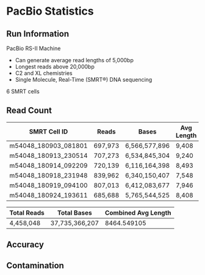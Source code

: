 # PacBio Statistics
## Run Information
PacBio RS-II Machine  
* Can generate average read lengths of 5,000bp
* Longest reads above 20,000bp
* C2 and XL chemistries
* Single Molecule, Real-Time (SMRT®) DNA sequencing

6 SMRT cells
## Read Count
|SMRT Cell ID|Reads|Bases|Avg Length|
|---|---|---|---|
|m54048_180903_081801|697,973|6,566,577,896|9,408|
|m54048_180913_230514|707,273|6,534,845,304|9,240|
|m54048_180914_092209|720,139|6,116,164,398|8,493|
|m54048_180918_231948|839,962|6,340,150,407|7,548|
|m54048_180919_094100|807,013|6,412,083,677|7,946|
|m54048_180924_193611|685,688|5,765,544,525|8,408|

|Total Reads|Total Bases|Combined Avg Length|
|---|---|---|
|4,458,048|37,735,366,207|8464.549105|

## Accuracy
## Contamination
